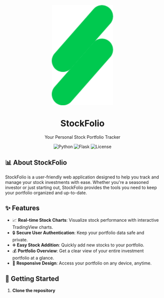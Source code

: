 <div align="center">
  <img src="static/imgs/stonkz.png" alt="StockFolio Logo" width="200"/>
  <h1>StockFolio</h1>
  <p>Your Personal Stock Portfolio Tracker</p>
  
  ![Python](https://img.shields.io/badge/python-v3.7+-blue.svg)
  ![Flask](https://img.shields.io/badge/flask-v2.0+-green.svg)
  ![License](https://img.shields.io/badge/license-MIT-blue.svg)

</div>

## 📊 About StockFolio

StockFolio is a user-friendly web application designed to help you track and manage your stock investments with ease. Whether you're a seasoned investor or just starting out, StockFolio provides the tools you need to keep your portfolio organized and up-to-date.

## ✨ Features

- 📈 **Real-time Stock Charts**: Visualize stock performance with interactive TradingView charts.
- 🔒 **Secure User Authentication**: Keep your portfolio data safe and private.
- ➕ **Easy Stock Addition**: Quickly add new stocks to your portfolio.
- 💰 **Portfolio Overview**: Get a clear view of your entire investment portfolio at a glance.
- 📱 **Responsive Design**: Access your portfolio on any device, anytime.

## 🚀 Getting Started

1. **Clone the repository**
